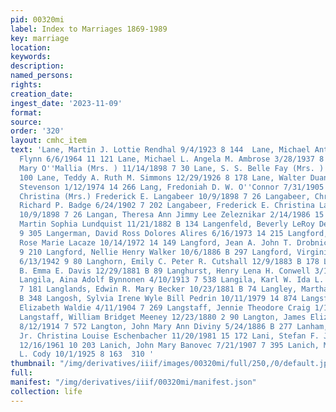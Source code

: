 ```yaml
---
pid: 00320mi
label: Index to Marriages 1869-1989
key: marriage
location: 
keywords: 
description: 
named_persons: 
rights: 
creation_date: 
ingest_date: '2023-11-09'
format: 
source: 
order: '320'
layout: cmhc_item
text: 'Lane, Martin J. Lottie Rendhal 9/4/1923 8 144  Lane, Michael Anthony Glenna
  Flynn 6/6/1964 11 121 Lane, Michael L. Angela M. Ambrose 3/28/1937 8 338 Lane, Owen
  Mary O''Mallia (Mrs. ) 11/14/1898 7 30 Lane, S. S. Belle Fay (Mrs. ) 4/10/1882 B
  100 Lane, Teddy A. Ruth M. Simmons 12/29/1926 8 178 Lane, Walter Duane Carol Kay
  Stevenson 1/12/1974 14 266 Lang, Fredoniah D. W. O''Connor 7/31/1905 7 313 Langabeer,
  Christina (Mrs.) Frederick E. Langabeer 10/9/1898 7 26 Langabeer, Christina (Mrs.)
  Richard P. Badge 6/24/1902 7 202 Langabeer, Frederick E. Christina Langabeer (Mrs.)
  10/9/1898 7 26 Langan, Theresa Ann Jimmy Lee Zeleznikar 2/14/1986 15 565 Lange,
  Martin Sophia Lundquist 11/21/1882 B 134 Langenfeld, Beverly LeRoy Demet 2/18/1956
  9 305 Langerman, David Ross Dolores Alires 6/16/1973 14 215 Langford, Bernard Ray
  Rose Marie Lacaze 10/14/1972 14 149 Langford, Jean A. John T. Drobnick 12/1/1948
  9 210 Langford, Nellie Henry Walker 10/6/1886 B 297 Langford, Virginia Glenn Gibbons
  6/13/1942 9 80 Langhorn, Emily C. Peter R. Cutshall 12/9/1883 B 178 Langhorn, W.
  B. Emma E. Davis 12/29/1881 B 89 Langhurst, Henry Lena H. Conwell 3/12/1902 7 189
  Langila, Aina Adolf Bynnonen 4/10/1913 7 538 Langila, Karl W. Ida L. Palmroos 1/4/1902
  7 181 Langlands, Edwin R. Mary Becker 10/23/1881 B 74 Langley, Martha Sol Camp 9/13/1887
  B 348 Langosh, Sylvia Irene Wyle Bill Pedrin 10/11/1979 14 874 Langsford, William
  Elizabeth Waldie 4/11/1904 7 269 Langstaff, Jennie Theodore Craig 1/1/1881 B 32
  Langstaff, William Bridget Meeney 12/23/1880 2 90 Langton, James Elizabeth McCarty
  8/12/1914 7 572 Langton, John Mary Ann Diviny 5/24/1886 B 277 Lanham, Daniel Wesley
  Jr. Christina Louise Eschenbacher 11/20/1981 15 172 Lani, Stefan F. Janice Davidson
  12/16/1961 10 203 Lanich, John Mary Banovec 7/21/1907 7 395 Lanich, Marie Richard
  L. Cody 10/1/1925 8 163  310 '
thumbnail: "/img/derivatives/iiif/images/00320mi/full/250,/0/default.jpg"
full: 
manifest: "/img/derivatives/iiif/00320mi/manifest.json"
collection: life
---
```

